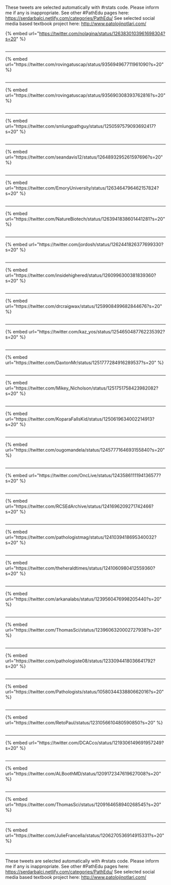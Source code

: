 

These tweets are selected automatically with #rstats code. Please inform me if any is inappropriate.
See other #PathEdu pages here: https://serdarbalci.netlify.com/categories/PathEdu/ 
See selected social media based textbook project here: http://www.patolojinotlari.com/

{% embed url="https://twitter.com/nolagina/status/1263830103961698304?s=20" %}<br>
<br>
<hr>
{% embed url="https://twitter.com/rovingatuscap/status/935694967711961090?s=20" %}<br>
<br>
<hr>
{% embed url="https://twitter.com/rovingatuscap/status/935690308393762816?s=20" %}<br>
<br>
<hr>
{% embed url="https://twitter.com/smlungpathguy/status/1250597579093692417?s=20" %}<br>
<br>
<hr>
{% embed url="https://twitter.com/seandavis12/status/1264893295261597696?s=20" %}<br>
<br>
<hr>
{% embed url="https://twitter.com/EmoryUniversity/status/1263464796462157824?s=20" %}<br>
<br>
<hr>
{% embed url="https://twitter.com/NatureBiotech/status/1263941838601441281?s=20" %}<br>
<br>
<hr>
{% embed url="https://twitter.com/jordosh/status/1262441826377699330?s=20" %}<br>
<br>
<hr>
{% embed url="https://twitter.com/insidehighered/status/1260996300381839360?s=20" %}<br>
<br>
<hr>
{% embed url="https://twitter.com/drcraigwax/status/1259908499682844676?s=20" %}<br>
<br>
<hr>
{% embed url="https://twitter.com/kaz_yos/status/1254650487762235392?s=20" %}<br>
<br>
<hr>
{% embed url="https://twitter.com/DaxtonMr/status/1251777284916289537?s=20" %}<br>
<br>
<hr>
{% embed url="https://twitter.com/Mikey_Nicholson/status/1251751758423982082?s=20" %}<br>
<br>
<hr>
{% embed url="https://twitter.com/KoparaFallsKid/status/1250619634002214913?s=20" %}<br>
<br>
<hr>
{% embed url="https://twitter.com/ougomandela/status/1245777164693155840?s=20" %}<br>
<br>
<hr>
{% embed url="https://twitter.com/OncLive/status/1243586111194136577?s=20" %}<br>
<br>
<hr>
{% embed url="https://twitter.com/RCSEdArchive/status/1241696209271742466?s=20" %}<br>
<br>
<hr>
{% embed url="https://twitter.com/pathologistmag/status/1241039418695340032?s=20" %}<br>
<br>
<hr>
{% embed url="https://twitter.com/theheraldtimes/status/1241060980412559360?s=20" %}<br>
<br>
<hr>
{% embed url="https://twitter.com/arkanalabs/status/1239560476998205440?s=20" %}<br>
<br>
<hr>
{% embed url="https://twitter.com/ThomasSci/status/1239606320002727938?s=20" %}<br>
<br>
<hr>
{% embed url="https://twitter.com/pathologiste08/status/1233094418036641792?s=20" %}<br>
<br>
<hr>
{% embed url="https://twitter.com/Pathologists/status/1058034433880662016?s=20" %}<br>
<br>
<hr>
{% embed url="https://twitter.com/RetoPaul/status/1231056610480590850?s=20" %}<br>
<br>
<hr>
{% embed url="https://twitter.com/DCACco/status/1219306149691957249?s=20" %}<br>
<br>
<hr>
{% embed url="https://twitter.com/ALBoothMD/status/1209172347619627008?s=20" %}<br>
<br>
<hr>
{% embed url="https://twitter.com/ThomasSci/status/1209164658940268545?s=20" %}<br>
<br>
<hr>
{% embed url="https://twitter.com/JulieFrancella/status/1206270536914915331?s=20" %}<br>
<br>
<hr>


These tweets are selected automatically with #rstats code. Please inform me if any is inappropriate.
See other #PathEdu pages here: https://serdarbalci.netlify.com/categories/PathEdu/ 
See selected social media based textbook project here: http://www.patolojinotlari.com/
